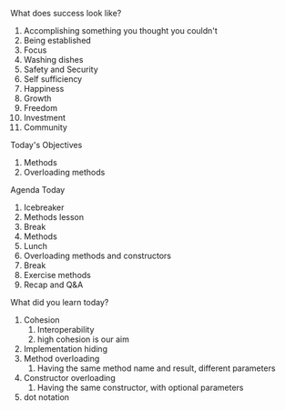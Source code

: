 What does success look like?

1. Accomplishing something you thought you couldn't
2. Being established
3. Focus
4. Washing dishes
5. Safety and Security
6. Self sufficiency
7. Happiness
8. Growth
9. Freedom
10. Investment
11. Community


Today's Objectives

1. Methods
2. Overloading methods

Agenda Today

1. Icebreaker
2. Methods lesson
3. Break
4. Methods
5. Lunch
6. Overloading methods and constructors
7. Break
8. Exercise methods
9. Recap and Q&A


What did you learn today?

1. Cohesion
   1. Interoperability 
   2. high cohesion is our aim
2. Implementation hiding
3. Method overloading
   1. Having the same method name and result, different parameters
4. Constructor overloading
   1. Having the same constructor, with optional parameters
5. dot notation